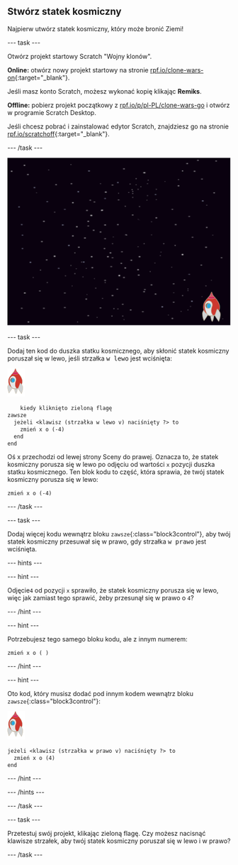 ## Stwórz statek kosmiczny

Najpierw utwórz statek kosmiczny, który może bronić Ziemi!

--- task ---

Otwórz projekt startowy Scratch "Wojny klonów".

**Online:** otwórz nowy projekt startowy na stronie [rpf.io/clone-wars-on](https://rpf.io/clone-wars-on){:target="_blank"}.

Jeśli masz konto Scratch, możesz wykonać kopię klikając **Remiks**.

**Offline:** pobierz projekt początkowy z [rpf.io/p/pl-PL/clone-wars-go](https://rpf.io/p/pl-PL/clone-wars-go) i otwórz w programie Scratch Desktop.

Jeśli chcesz pobrać i zainstalować edytor Scratch, znajdziesz go na stronie [rpf.io/scratchoff](https://rpf.io/scratchoff){:target="_blank"}.

--- /task ---

![startowy projekt](images/starter-project.png)

--- task ---

Dodaj ten kod do duszka statku kosmicznego, aby skłonić statek kosmiczny poruszał się w lewo, jeśli strzałka <kbd>w lewo</kbd> jest wciśnięta:

![duszek rakiety](images/rocket-sprite.png)

```blocks3
    kiedy kliknięto zieloną flagę
zawsze 
  jeżeli <klawisz (strzałka w lewo v) naciśnięty ?> to 
    zmień x o (-4)
  end
end
```

Oś x przechodzi od lewej strony Sceny do prawej. Oznacza to, że statek kosmiczny porusza się w lewo po odjęciu od wartości `x` pozycji duszka statku kosmicznego. Ten blok kodu to część, która sprawia, że twój statek kosmiczny porusza się w lewo:

```blocks3
zmień x o (-4)
```

--- /task ---

--- task ---

Dodaj więcej kodu wewnątrz bloku `zawsze`{:class="block3control"}, aby twój statek kosmiczny przesuwał się w prawo, gdy strzałka <kbd>w prawo</kbd> jest wciśnięta.

--- hints ---


--- hint ---

Odjęcie`4` od pozycji `x` sprawiło, że statek kosmiczny porusza się w lewo, więc jak zamiast tego sprawić, żeby przesunął się w prawo o `4`?

--- /hint ---

--- hint ---

Potrzebujesz tego samego bloku kodu, ale z innym numerem:

```blocks3
zmień x o ( )
```

--- /hint ---

--- hint ---

Oto kod, który musisz dodać pod innym kodem wewnątrz bloku `zawsze`{:class="block3control"}:

![duszek rakiety](images/rocket-sprite.png)

```blocks3
jeżeli <klawisz (strzałka w prawo v) naciśnięty ?> to 
  zmień x o (4)
end
```

--- /hint ---

--- /hints ---

--- /task ---

--- task ---

Przetestuj swój projekt, klikając zieloną flagę. Czy możesz nacisnąć klawisze strzałek, aby twój statek kosmiczny poruszał się w lewo i w prawo?

--- /task ---
